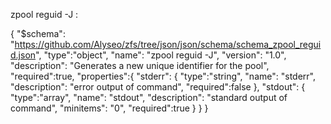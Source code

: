 zpool reguid -J :

{
    "$schema": "https://github.com/Alyseo/zfs/tree/json/json/schema/schema_zpool_reguid.json",
    "type":"object",
    "name": "zpool reguid -J",
    "version": "1.0",
    "description": "Generates a new unique identifier for the pool",
    "required":true,
    "properties":{
        "stderr": {
            "type":"string",
            "name": "stderr",
            "description": "error output of command",
            "required":false
        },
        "stdout": {
            "type":"array",
            "name": "stdout",
            "description": "standard output of command",
            "minitems": "0",
            "required":true
        }
    }
}